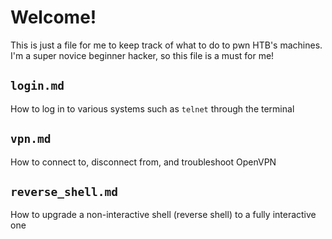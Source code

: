 # Welcome!
This is just a file for me to keep track of what to do to pwn HTB's machines. I'm a super novice beginner hacker, so this file is a must for me!

## ```login.md```
How to log in to various systems such as ```telnet``` through the terminal

## ```vpn.md```
How to connect to, disconnect from, and troubleshoot OpenVPN

## ```reverse_shell.md```
How to upgrade a non-interactive shell (reverse shell) to a fully interactive one
